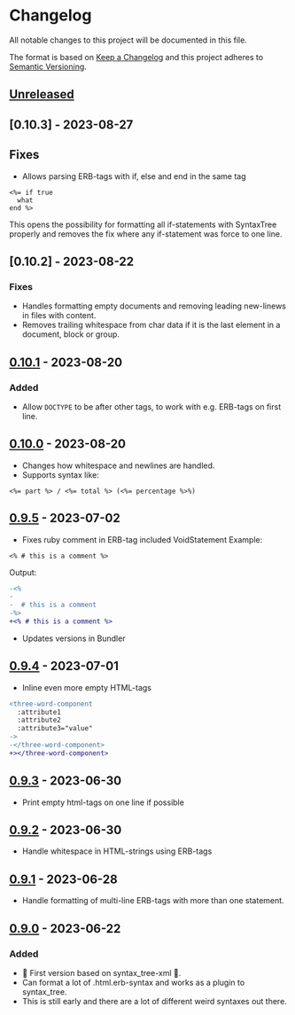 # Changelog

All notable changes to this project will be documented in this file.

The format is based on [Keep a Changelog](http://keepachangelog.com/en/1.0.0/) and this project adheres to [Semantic Versioning](http://semver.org/spec/v2.0.0.html).

## [Unreleased]

## [0.10.3] - 2023-08-27

## Fixes

- Allows parsing ERB-tags with if, else and end in the same tag

```erb
<%= if true
  what
end %>
```

This opens the possibility for formatting all if-statements with SyntaxTree properly
and removes the fix where any if-statement was force to one line.

## [0.10.2] - 2023-08-22

### Fixes

- Handles formatting empty documents and removing leading new-linews in files with content.
- Removes trailing whitespace from char data if it is the last element in a document, block or group.

## [0.10.1] - 2023-08-20

### Added

- Allow `DOCTYPE` to be after other tags, to work with e.g. ERB-tags on first line.

## [0.10.0] - 2023-08-20

- Changes how whitespace and newlines are handled.
- Supports syntax like:

```erb
<%= part %> / <%= total %> (<%= percentage %>%)
```

## [0.9.5] - 2023-07-02

- Fixes ruby comment in ERB-tag included VoidStatement
  Example:

```erb
<% # this is a comment %>
```

Output:

```diff
-<%
-
-  # this is a comment
-%>
+<% # this is a comment %>
```

- Updates versions in Bundler

## [0.9.4] - 2023-07-01

- Inline even more empty HTML-tags

```diff
<three-word-component
  :attribute1
  :attribute2
  :attribute3="value"
->
-</three-word-component>
+></three-word-component>
```

## [0.9.3] - 2023-06-30

- Print empty html-tags on one line if possible

## [0.9.2] - 2023-06-30

- Handle whitespace in HTML-strings using ERB-tags

## [0.9.1] - 2023-06-28

- Handle formatting of multi-line ERB-tags with more than one statement.

## [0.9.0] - 2023-06-22

### Added

- 🎉 First version based on syntax_tree-xml 🎉.
- Can format a lot of .html.erb-syntax and works as a plugin to syntax_tree.
- This is still early and there are a lot of different weird syntaxes out there.

[unreleased]: https://github.com/davidwessman/syntax_tree-erb/compare/v0.10.1...HEAD
[0.10.1]: https://github.com/davidwessman/syntax_tree-erb/compare/v0.10.0...v0.10.1
[0.10.0]: https://github.com/davidwessman/syntax_tree-erb/compare/v0.9.5...v0.10.0
[0.9.5]: https://github.com/davidwessman/syntax_tree-erb/compare/v0.9.4...v0.9.5
[0.9.4]: https://github.com/davidwessman/syntax_tree-erb/compare/v0.9.3...v0.9.4
[0.9.3]: https://github.com/davidwessman/syntax_tree-erb/compare/v0.9.2...v0.9.3
[0.9.2]: https://github.com/davidwessman/syntax_tree-erb/compare/v0.9.1...v0.9.2
[0.9.1]: https://github.com/davidwessman/syntax_tree-erb/compare/v0.9.0...v0.9.1
[0.9.0]: https://github.com/davidwessman/syntax_tree-erb/compare/419727a73af94057ca0980733e69ac8b4d52fdf4...v0.9.0
